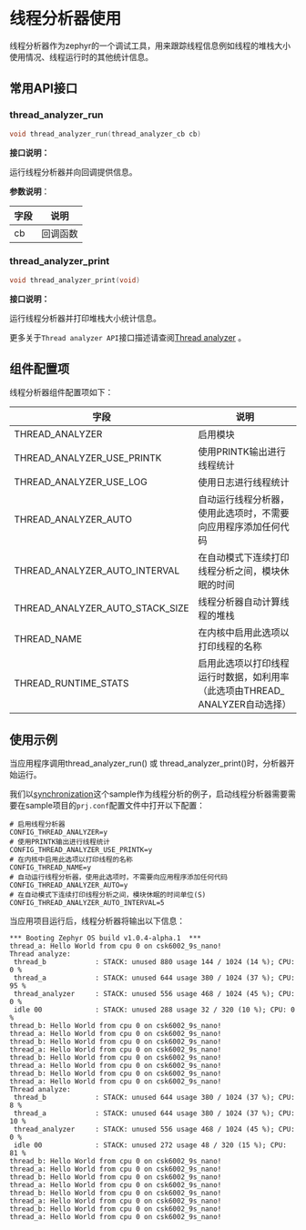 # 线程分析器使用

线程分析器作为zephyr的一个调试工具，用来跟踪线程信息例如线程的堆栈大小使用情况、线程运行时的其他统计信息。



## 常用API接口

### thread_analyzer_run

```c
void thread_analyzer_run(thread_analyzer_cb cb)
```

**接口说明：**

运行线程分析器并向回调提供信息。

**参数说明**：

| 字段 | 说明     |
| ---- | -------- |
| cb   | 回调函数 |

### thread_analyzer_print

```c
void thread_analyzer_print(void)
```

**接口说明：**

运行线程分析器并打印堆栈大小统计信息。



更多关于`Thread analyzer API`接口描述请查阅[Thread analyzer](https://docs.zephyrproject.org/latest/doxygen/html/group__thread__analyzer.html) 。



## 组件配置项

线程分析器组件配置项如下：

| 字段                            | 说明                                                         |
| ------------------------------- | ------------------------------------------------------------ |
| THREAD_ANALYZER                 | 启用模块                                                     |
| THREAD_ANALYZER_USE_PRINTK      | 使用PRINTK输出进行线程统计                                   |
| THREAD_ANALYZER_USE_LOG         | 使用日志进行线程统计                                         |
| THREAD_ANALYZER_AUTO            | 自动运行线程分析器，使用此选项时，不需要向应用程序添加任何代码 |
| THREAD_ANALYZER_AUTO_INTERVAL   | 在自动模式下连续打印线程分析之间，模块休眠的时间             |
| THREAD_ANALYZER_AUTO_STACK_SIZE | 线程分析器自动计算线程的堆栈                                 |
| THREAD_NAME                     | 在内核中启用此选项以打印线程的名称                           |
| THREAD_RUNTIME_STATS            | 启用此选项以打印线程运行时数据，如利用率（此选项由THREAD_ ANALYZER自动选择） |



## 使用示例

当应用程序调用thread_analyzer_run() 或 thread_analyzer_print()时，分析器开始运行。

我们以[synchronization](./sync_semaphore.md)这个sample作为线程分析的例子，启动线程分析器需要需要在sample项目的`prj.conf`配置文件中打开以下配置：

```shell
# 启用线程分析器
CONFIG_THREAD_ANALYZER=y
# 使用PRINTK输出进行线程统计
CONFIG_THREAD_ANALYZER_USE_PRINTK=y
# 在内核中启用此选项以打印线程的名称
CONFIG_THREAD_NAME=y
# 自动运行线程分析器，使用此选项时，不需要向应用程序添加任何代码
CONFIG_THREAD_ANALYZER_AUTO=y
# 在自动模式下连续打印线程分析之间，模块休眠的时间单位(S)
CONFIG_THREAD_ANALYZER_AUTO_INTERVAL=5
```

当应用项目运行后，线程分析器将输出以下信息：

```shell
*** Booting Zephyr OS build v1.0.4-alpha.1  ***
thread_a: Hello World from cpu 0 on csk6002_9s_nano!
Thread analyze:
 thread_b            : STACK: unused 880 usage 144 / 1024 (14 %); CPU: 0 %
 thread_a            : STACK: unused 644 usage 380 / 1024 (37 %); CPU: 95 %
 thread_analyzer     : STACK: unused 556 usage 468 / 1024 (45 %); CPU: 0 %
 idle 00             : STACK: unused 288 usage 32 / 320 (10 %); CPU: 0 %
thread_b: Hello World from cpu 0 on csk6002_9s_nano!
thread_a: Hello World from cpu 0 on csk6002_9s_nano!
thread_b: Hello World from cpu 0 on csk6002_9s_nano!
thread_a: Hello World from cpu 0 on csk6002_9s_nano!
thread_b: Hello World from cpu 0 on csk6002_9s_nano!
thread_a: Hello World from cpu 0 on csk6002_9s_nano!
thread_b: Hello World from cpu 0 on csk6002_9s_nano!
thread_a: Hello World from cpu 0 on csk6002_9s_nano!
Thread analyze:
 thread_b            : STACK: unused 644 usage 380 / 1024 (37 %); CPU: 8 %
 thread_a            : STACK: unused 644 usage 380 / 1024 (37 %); CPU: 10 %
 thread_analyzer     : STACK: unused 556 usage 468 / 1024 (45 %); CPU: 0 %
 idle 00             : STACK: unused 272 usage 48 / 320 (15 %); CPU: 81 %
thread_b: Hello World from cpu 0 on csk6002_9s_nano!
thread_a: Hello World from cpu 0 on csk6002_9s_nano!
thread_b: Hello World from cpu 0 on csk6002_9s_nano!
thread_a: Hello World from cpu 0 on csk6002_9s_nano!
thread_b: Hello World from cpu 0 on csk6002_9s_nano!
thread_a: Hello World from cpu 0 on csk6002_9s_nano!
thread_b: Hello World from cpu 0 on csk6002_9s_nano!
thread_a: Hello World from cpu 0 on csk6002_9s_nano!
```

